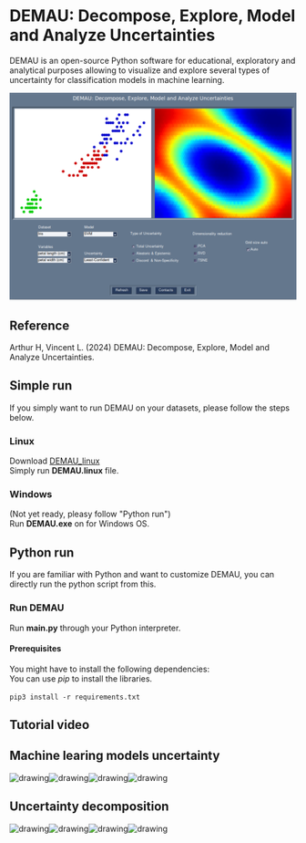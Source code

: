 # DEMAU: Decompose, Explore, Model and Analyze Uncertainties

DEMAU is an open-source Python software for educational, exploratory and
analytical purposes allowing to visualize and explore several types of uncertainty
for classification models in machine learning.  

<img src="figures/demau.png" alt="drawing" width="600"/>  

## Reference

Arthur H, Vincent L. (2024) DEMAU: Decompose, Explore, Model and Analyze Uncertainties.

## Simple run

If you simply want to run DEMAU on your datasets, please follow the steps below.

### Linux

Download [DEMAU_linux](https://www.dropbox.com/scl/fi/awmggk003fuu8yjl7nq31/DEMAU_linux.zip?rlkey=75zc0j9nf17blffchuai7h9k1&dl=0)  
Simply run __DEMAU.linux__ file.

### Windows

(Not yet ready, pleasy follow "Python run")  
Run __DEMAU.exe__ on for Windows OS.

## Python run

If you are familiar with Python and want to customize DEMAU, you can directly run the python script from this.

### Run DEMAU

Run __main.py__ through your Python interpreter.

#### Prerequisites

You might have to install the following dependencies:  
You can use _pip_ to install the libraries.

```pip3 install -r requirements.txt```

## Tutorial video

## Machine learing models uncertainty

<img src="figures/knn.png" alt="drawing" width="200"/><img src="figures/naivebayes.png" alt="drawing" width="200"/><img src="figures/svm.png" alt="drawing" width="200"/><img src="figures/rf.png" alt="drawing" width="200"/> 

## Uncertainty decomposition

<img src="figures/toy.png" alt="drawing" width="200"/><img src="figures/aleatoric.png" alt="drawing" width="200"/><img src="figures/epistemic.png" alt="drawing" width="200"/><img src="figures/nonspe.png" alt="drawing" width="200"/> 